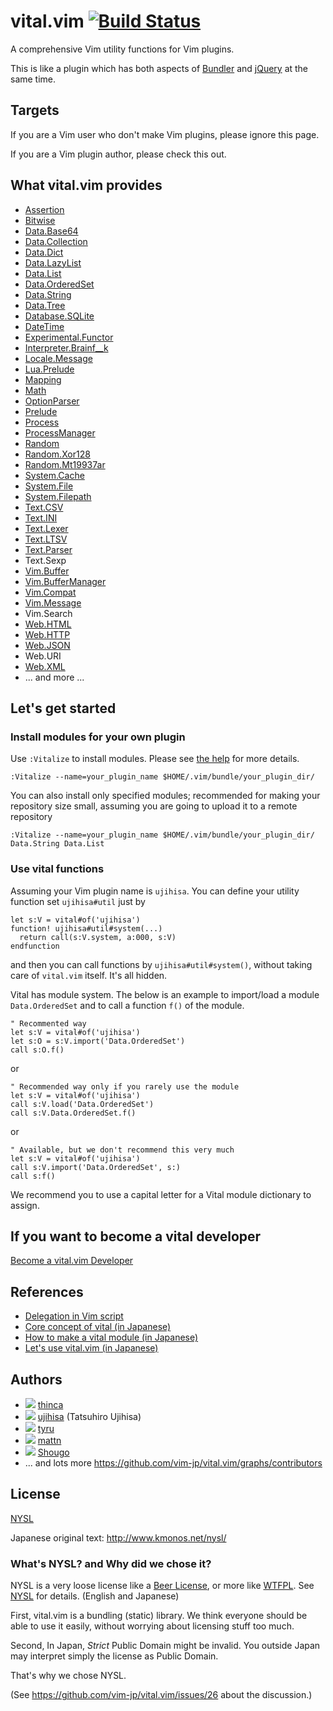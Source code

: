 # vital.vim [![Build Status](https://travis-ci.org/vim-jp/vital.vim.svg?branch=master)](https://travis-ci.org/vim-jp/vital.vim)

A comprehensive Vim utility functions for Vim plugins.

This is like a plugin which has both aspects of
[Bundler](http://gembundler.com/) and [jQuery](http://jquery.com/) at the same
time.

## Targets

If you are a Vim user who don't make Vim plugins, please ignore this page.

If you are a Vim plugin author, please check this out.

## What vital.vim provides

* [Assertion](https://github.com/vim-jp/vital.vim/blob/master/doc/vital-assertion.txt)
* [Bitwise](https://github.com/vim-jp/vital.vim/blob/master/doc/vital-bitwise.txt)
* [Data.Base64](https://github.com/vim-jp/vital.vim/blob/master/doc/vital-data-base64.txt)
* [Data.Collection](https://github.com/vim-jp/vital.vim/blob/master/doc/vital-data-collection.txt)
* [Data.Dict](https://github.com/vim-jp/vital.vim/blob/master/doc/vital-data-dict.txt)
* [Data.LazyList](https://github.com/vim-jp/vital.vim/blob/master/doc/vital-data-lazylist.txt)
* [Data.List](https://github.com/vim-jp/vital.vim/blob/master/doc/vital-data-list.txt)
* [Data.OrderedSet](https://github.com/vim-jp/vital.vim/blob/master/doc/vital-data-ordered_set.txt)
* [Data.String](https://github.com/vim-jp/vital.vim/blob/master/doc/vital-data-string.txt)
* [Data.Tree](https://github.com/vim-jp/vital.vim/blob/master/doc/vital-data-tree.txt)
* [Database.SQLite](https://github.com/vim-jp/vital.vim/blob/master/doc/vital-database-sqlite.txt)
* [DateTime](https://github.com/vim-jp/vital.vim/blob/master/doc/vital-date_time.txt)
* [Experimental.Functor](https://github.com/vim-jp/vital.vim/blob/master/doc/vital-experimental-functor.txt)
* [Interpreter.Brainf__k](https://github.com/vim-jp/vital.vim/blob/master/doc/vital-interpreter-brainf__k.txt)
* [Locale.Message](https://github.com/vim-jp/vital.vim/blob/master/doc/vital-locale-message.txt)
* [Lua.Prelude](https://github.com/vim-jp/vital.vim/blob/master/doc/vital-lua-prelude.txt)
* [Mapping](https://github.com/vim-jp/vital.vim/blob/master/doc/vital-mapping.txt)
* [Math](https://github.com/vim-jp/vital.vim/blob/master/doc/vital-math.txt)
* [OptionParser](https://github.com/vim-jp/vital.vim/blob/master/doc/vital-option_parser.txt)
* [Prelude](https://github.com/vim-jp/vital.vim/blob/master/doc/vital-prelude.txt)
* [Process](https://github.com/vim-jp/vital.vim/blob/master/doc/vital-process.txt)
* [ProcessManager](https://github.com/vim-jp/vital.vim/blob/master/doc/vital-process_manager.txt)
* [Random](https://github.com/vim-jp/vital.vim/blob/master/doc/vital-random.txt)
* [Random.Xor128](https://github.com/vim-jp/vital.vim/blob/master/doc/vital-random-xor128.txt)
* [Random.Mt19937ar](https://github.com/vim-jp/vital.vim/blob/master/doc/vital-random-mt19937ar.txt)
* [System.Cache](https://github.com/vim-jp/vital.vim/blob/master/doc/vital-system-cache.txt)
* [System.File](https://github.com/vim-jp/vital.vim/blob/master/doc/vital-system-file.txt)
* [System.Filepath](https://github.com/vim-jp/vital.vim/blob/master/doc/vital-system-filepath.txt)
* [Text.CSV](https://github.com/vim-jp/vital.vim/blob/master/doc/vital-text-csv.txt)
* [Text.INI](https://github.com/vim-jp/vital.vim/blob/master/doc/vital-text-ini.txt)
* [Text.Lexer](https://github.com/vim-jp/vital.vim/blob/master/doc/vital-text-lexer.txt)
* [Text.LTSV](https://github.com/vim-jp/vital.vim/blob/master/doc/vital-text-ltsv.txt)
* [Text.Parser](https://github.com/vim-jp/vital.vim/blob/master/doc/vital-text-parser.txt)
* Text.Sexp
* [Vim.Buffer](https://github.com/vim-jp/vital.vim/blob/master/doc/vital-vim-buffer.txt)
* [Vim.BufferManager](https://github.com/vim-jp/vital.vim/blob/master/doc/vital-vim-buffer_manager.txt)
* [Vim.Compat](https://github.com/vim-jp/vital.vim/blob/master/doc/vital-vim-compat.txt)
* [Vim.Message](https://github.com/vim-jp/vital.vim/blob/master/doc/vital-vim-message.txt)
* Vim.Search
* [Web.HTML](https://github.com/vim-jp/vital.vim/blob/master/doc/vital-web-html.txt)
* [Web.HTTP](https://github.com/vim-jp/vital.vim/blob/master/doc/vital-web-http.txt)
* [Web.JSON](https://github.com/vim-jp/vital.vim/blob/master/doc/vital-web-json.txt)
* Web.URI
* [Web.XML](https://github.com/vim-jp/vital.vim/blob/master/doc/vital-web-xml.txt)
* ... and more ...


## Let's get started

### Install modules for your own plugin

Use `:Vitalize` to install modules.
Please see [the help](https://github.com/vim-jp/vital.vim/blob/master/doc/vitalizer.txt) for more details.

```vim
:Vitalize --name=your_plugin_name $HOME/.vim/bundle/your_plugin_dir/
```

You can also install only specified modules; recommended for making your
repository size small, assuming you are going to upload it to a remote
repository

```vim
:Vitalize --name=your_plugin_name $HOME/.vim/bundle/your_plugin_dir/ Data.String Data.List
```

### Use vital functions

Assuming your Vim plugin name is `ujihisa`. You can define your utility
function set `ujihisa#util` just by

```vim
let s:V = vital#of('ujihisa')
function! ujihisa#util#system(...)
  return call(s:V.system, a:000, s:V)
endfunction
```

and then you can call functions by `ujihisa#util#system()`, without taking care
of `vital.vim` itself. It's all hidden.

Vital has module system. The below is an example to import/load a module
`Data.OrderedSet` and to call a function `f()` of the module.

```vim
" Recommented way
let s:V = vital#of('ujihisa')
let s:O = s:V.import('Data.OrderedSet')
call s:O.f()
```

or

```vim
" Recommended way only if you rarely use the module
let s:V = vital#of('ujihisa')
call s:V.load('Data.OrderedSet')
call s:V.Data.OrderedSet.f()
```

or

```vim
" Available, but we don't recommend this very much
let s:V = vital#of('ujihisa')
call s:V.import('Data.OrderedSet', s:)
call s:f()
```

We recommend you to use a capital letter for a Vital module dictionary to assign.

## If you want to become a vital developer

[Become a vital.vim Developer](https://github.com/vim-jp/vital.vim/wiki/Become-a-vital.vim-Developer)

## References

* [Delegation in Vim script](http://ujihisa.blogspot.com/2011/02/delegation-in-vim-script.html)
* [Core concept of vital (in Japanese)](http://d.hatena.ne.jp/thinca/20110310/1299768323)
* [How to make a vital module (in Japanese)](http://d.hatena.ne.jp/thinca/20110311/1299769233)
* [Let's use vital.vim (in Japanese)](http://qiita.com/rbtnn/items/deb569ebc94d5172a5e5)

## Authors

* ![](https://secure.gravatar.com/avatar/3b83f8f7a25019f3ee01791df024bf3c)
  [thinca](http://github.com/thinca)
* ![](https://secure.gravatar.com/avatar/d9d0ceb387e3b6de5c4562af78e8a910)
  [ujihisa](http://github.com/ujihisa) (Tatsuhiro Ujihisa)
* ![](https://secure.gravatar.com/avatar/5fdf83c448b8503add52517c7de0e3cc)
  [tyru](http://github.com/tyru)
* ![](https://secure.gravatar.com/avatar/1ba93fd9e39ebf48777f217c38e768fd)
  [mattn](http://github.com/mattn)
* ![](https://secure.gravatar.com/avatar/7f5a1bfaf8b64cbcdfaf82a7de92506b)
  [Shougo](http://github.com/shougo)
* ... and lots more <https://github.com/vim-jp/vital.vim/graphs/contributors>

## License

[NYSL](http://www.kmonos.net/nysl/index.en.html)

Japanese original text: <http://www.kmonos.net/nysl/>

### What's NYSL? and Why did we chose it?

NYSL is a very loose license like a [Beer License](http://en.wikipedia.org/wiki/Beerware), or more like [WTFPL](http://en.wikipedia.org/wiki/WTFPL).
See [NYSL](http://www.kmonos.net/nysl/NYSL.TXT) for details.  (English and Japanese)

First, vital.vim is a bundling (static) library.
We think everyone should be able to use it easily, without worrying about
licensing stuff too much.

Second, In Japan, *Strict* Public Domain might be invalid.
You outside Japan may interpret simply the license as Public Domain.

That's why we chose NYSL.

(See <https://github.com/vim-jp/vital.vim/issues/26> about the discussion.)
